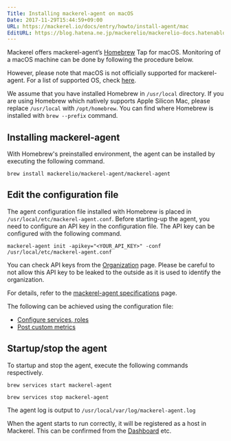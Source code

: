 ```yaml
---
Title: Installing mackerel-agent on macOS
Date: 2017-11-29T15:44:59+09:00
URL: https://mackerel.io/docs/entry/howto/install-agent/mac
EditURL: https://blog.hatena.ne.jp/mackerelio/mackerelio-docs.hatenablog.mackerel.io/atom/entry/8599973812322127868
---
```


Mackerel offers mackerel-agent’s [Homebrew](https://brew.sh/) Tap for macOS. Monitoring of a macOS machine can be done by following the procedure below.

However, please note that macOS is not officially supported for mackerel-agent. For a list of supported OS, check [here](https://mackerel.io/docs/entry/overview).

We assume that you have installed Homebrew in `/usr/local` directory.
If you are using Homebrew which natively supports Apple Silicon Mac, please replace `/usr/local` with `/opt/homebrew`.
You can find where Homebrew is installed with `brew --prefix` command.

<h2 id="install-command">Installing mackerel-agent </h2>

With Homebrew's preinstalled environment, the agent can be installed by executing the following command.

```
brew install mackerelio/mackerel-agent/mackerel-agent
```


<h2 id="config">Edit the configuration file</h2>

The agent configuration file installed with Homebrew is placed in `/usr/local/etc/mackerel-agent.conf`.
Before starting-up the agent, you need to configure an API key in the configuration file. The API key can be configured with the following command.

```
mackerel-agent init -apikey="<YOUR_API_KEY>" -conf /usr/local/etc/mackerel-agent.conf
```

You can check API keys from the [Organization](https://mackerel.io/my) page. Please be careful to not allow this API key to be leaked to the outside as it is used to identify the organization.

For details, refer to the [mackerel-agent specifications](https://mackerel.io/docs/entry/spec/agent) page.

The following can be achieved using the configuration file:

- [Configure services, roles](https://mackerel.io/docs/entry/spec/agent#setting-services-and-roles)
- [Post custom metrics](https://mackerel.io/docs/entry/advanced/custom-metrics)

<h2 id="start-agent">Startup/stop the agent</h2>

To startup and stop the agent, execute the following commands respectively.

```
brew services start mackerel-agent
```
```
brew services stop mackerel-agent
```

The agent log is output to `/usr/local/var/log/mackerel-agent.log`

When the agent starts to run correctly, it will be registered as a host in Mackerel. This can be confirmed from the [Dashboard](https://mackerel.io/my/dashboard) etc.
